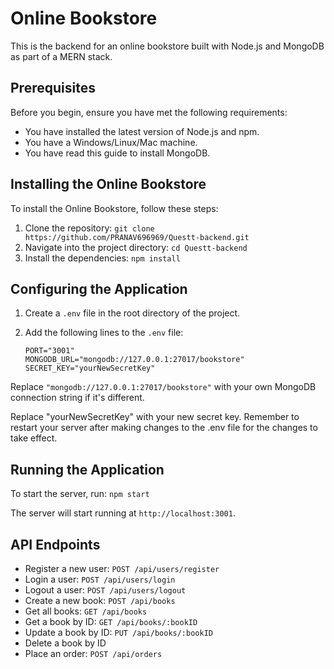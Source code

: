 # Online Bookstore

This is the backend for an online bookstore built with Node.js and MongoDB as part of a MERN stack.

## Prerequisites

Before you begin, ensure you have met the following requirements:

* You have installed the latest version of Node.js and npm.
* You have a Windows/Linux/Mac machine.
* You have read this guide to install MongoDB.

## Installing the Online Bookstore

To install the Online Bookstore, follow these steps:

1. Clone the repository: `git clone https://github.com/PRANAV696969/Questt-backend.git`
2. Navigate into the project directory: `cd Questt-backend`
3. Install the dependencies: `npm install`

## Configuring the Application

1. Create a `.env` file in the root directory of the project.
2. Add the following lines to the `.env` file:

    ```
    PORT="3001"
    MONGODB_URL="mongodb://127.0.0.1:27017/bookstore"
    SECRET_KEY="yourNewSecretKey"
    ```

Replace `"mongodb://127.0.0.1:27017/bookstore"` with your own MongoDB connection string if it's different.

Replace "yourNewSecretKey" with your new secret key. Remember to restart your server after making changes to the .env file for the changes to take effect.


## Running the Application

To start the server, run: `npm start`

The server will start running at `http://localhost:3001`.

## API Endpoints

* Register a new user: `POST /api/users/register`
* Login a user: `POST /api/users/login`
* Logout a user: `POST /api/users/logout`
* Create a new book: `POST /api/books`
* Get all books: `GET /api/books`
* Get a book by ID: `GET /api/books/:bookID`
* Update a book by ID: `PUT /api/books/:bookID`
* Delete a book by ID
* Place an order: `POST /api/orders`
